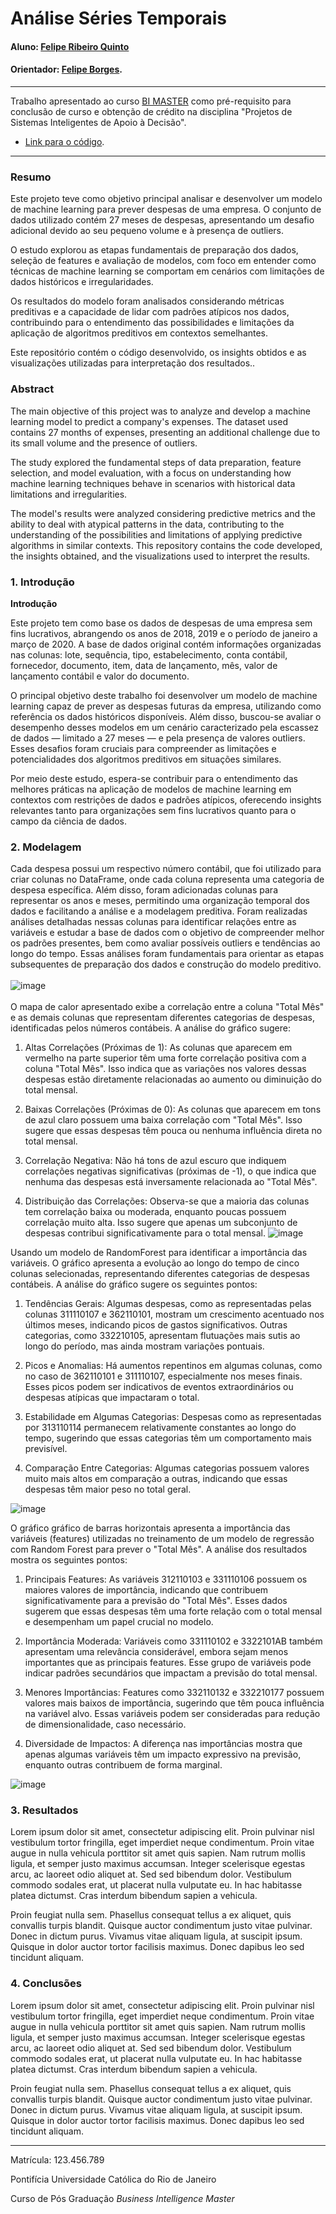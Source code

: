 <!-- antes de enviar a versão final, solicitamos que todos os comentários, colocados para orientação ao aluno, sejam removidos do arquivo -->
# Análise Séries Temporais

#### Aluno: [Felipe Ribeiro Quinto](https://github.com/felipequinto)
#### Orientador: [Felipe Borges](https://github.com/FelipeBorgesC).

---

Trabalho apresentado ao curso [BI MASTER](https://ica.puc-rio.ai/bi-master) como pré-requisito para conclusão de curso e obtenção de crédito na disciplina "Projetos de Sistemas Inteligentes de Apoio à Decisão".

<!-- para os links a seguir, caso os arquivos estejam no mesmo repositório que este README, não há necessidade de incluir o link completo: basta incluir o nome do arquivo, com extensão, que o GitHub completa o link corretamente -->
- [Link para o código](https://github.com/link_do_repositorio). <!-- caso não aplicável, remover esta linha -->

---

### Resumo

<!-- trocar o texto abaixo pelo resumo do trabalho, em português -->

Este projeto teve como objetivo principal analisar e desenvolver um modelo de machine learning para prever despesas de uma empresa. O conjunto de dados utilizado contém 27 meses de despesas, apresentando um desafio adicional devido ao seu pequeno volume e à presença de outliers.

O estudo explorou as etapas fundamentais de preparação dos dados, seleção de features e avaliação de modelos, com foco em entender como técnicas de machine learning se comportam em cenários com limitações de dados históricos e irregularidades.

Os resultados do modelo foram analisados considerando métricas preditivas e a capacidade de lidar com padrões atípicos nos dados, contribuindo para o entendimento das possibilidades e limitações da aplicação de algoritmos preditivos em contextos semelhantes.

Este repositório contém o código desenvolvido, os insights obtidos e as visualizações utilizadas para interpretação dos resultados..

### Abstract <!-- Opcional! Caso não aplicável, remover esta seção -->

<!-- trocar o texto abaixo pelo resumo do trabalho, em inglês -->

The main objective of this project was to analyze and develop a machine learning model to predict a company's expenses. The dataset used contains 27 months of expenses, presenting an additional challenge due to its small volume and the presence of outliers.

The study explored the fundamental steps of data preparation, feature selection, and model evaluation, with a focus on understanding how machine learning techniques behave in scenarios with historical data limitations and irregularities.

The model's results were analyzed considering predictive metrics and the ability to deal with atypical patterns in the data, contributing to the understanding of the possibilities and limitations of applying predictive algorithms in similar contexts.
This repository contains the code developed, the insights obtained, and the visualizations used to interpret the results.

### 1. Introdução

**Introdução**

Este projeto tem como base os dados de despesas de uma empresa sem fins lucrativos, abrangendo os anos de 2018, 2019 e o período de janeiro a março de 2020. A base de dados original contém informações organizadas nas colunas: lote, sequência, tipo, estabelecimento, conta contábil, fornecedor, documento, item, data de lançamento, mês, valor de lançamento contábil e valor do documento.

O principal objetivo deste trabalho foi desenvolver um modelo de machine learning capaz de prever as despesas futuras da empresa, utilizando como referência os dados históricos disponíveis. Além disso, buscou-se avaliar o desempenho desses modelos em um cenário caracterizado pela escassez de dados — limitado a 27 meses — e pela presença de valores outliers. Esses desafios foram cruciais para compreender as limitações e potencialidades dos algoritmos preditivos em situações similares.

Por meio deste estudo, espera-se contribuir para o entendimento das melhores práticas na aplicação de modelos de machine learning em contextos com restrições de dados e padrões atípicos, oferecendo insights relevantes tanto para organizações sem fins lucrativos quanto para o campo da ciência de dados.

### 2. Modelagem
Cada despesa possui um respectivo número contábil, que foi utilizado para criar colunas no DataFrame, onde cada coluna representa uma categoria de despesa específica. Além disso, foram adicionadas colunas para representar os anos e meses, permitindo uma organização temporal dos dados e facilitando a análise e a modelagem preditiva. Foram realizadas análises detalhadas nessas colunas para identificar relações entre as variáveis e estudar a base de dados com o objetivo de compreender melhor os padrões presentes, bem como avaliar possíveis outliers e tendências ao longo do tempo. Essas análises foram fundamentais para orientar as etapas subsequentes de preparação dos dados e construção do modelo preditivo.
<br><br>
![image](https://github.com/user-attachments/assets/867dd620-5461-44f5-bbde-90a9714b83c9)
<br><br>
O mapa de calor apresentado exibe a correlação entre a coluna "Total Mês" e as demais colunas que representam diferentes categorias de despesas, identificadas pelos números contábeis. A análise do gráfico sugere:

1.	Altas Correlações (Próximas de 1): As colunas que aparecem em vermelho na parte superior têm uma forte correlação positiva com a coluna "Total Mês". Isso indica que as variações nos valores dessas despesas estão diretamente relacionadas ao aumento ou diminuição do total mensal.

2.	Baixas Correlações (Próximas de 0): As colunas que aparecem em tons de azul claro possuem uma baixa correlação com "Total Mês". Isso sugere que essas despesas têm pouca ou nenhuma influência direta no total mensal.

3.	Correlação Negativa: Não há tons de azul escuro que indiquem correlações negativas significativas (próximas de -1), o que indica que nenhuma das despesas está inversamente relacionada ao "Total Mês".

4.	Distribuição das Correlações: Observa-se que a maioria das colunas tem correlação baixa ou moderada, enquanto poucas possuem correlação muito alta. Isso sugere que apenas um subconjunto de despesas contribui significativamente para o total mensal.
![image](https://github.com/user-attachments/assets/9fbd4c4e-c5d9-424e-8a84-ae7da17ac0be)

Usando um modelo de RandomForest para identificar a importância das variáveis.
O gráfico apresenta a evolução ao longo do tempo de cinco colunas selecionadas, representando diferentes categorias de despesas contábeis. A análise do gráfico sugere os seguintes pontos:
1.	Tendências Gerais:
Algumas despesas, como as representadas pelas colunas 311110107 e 362110101, mostram um crescimento acentuado nos últimos meses, indicando picos de gastos significativos.
Outras categorias, como 332210105, apresentam flutuações mais sutis ao longo do período, mas ainda mostram variações pontuais.

2.	Picos e Anomalias:
Há aumentos repentinos em algumas colunas, como no caso de 362110101 e 311110107, especialmente nos meses finais. Esses picos podem ser indicativos de eventos extraordinários ou despesas atípicas que impactaram o total.

3.	Estabilidade em Algumas Categorias:
Despesas como as representadas por 313110114 permanecem relativamente constantes ao longo do tempo, sugerindo que essas categorias têm um comportamento mais previsível.
4.	Comparação Entre Categorias:
Algumas categorias possuem valores muito mais altos em comparação a outras, indicando que essas despesas têm maior peso no total geral.

![image](https://github.com/user-attachments/assets/9fa16376-6a12-4634-8e45-e99b45cf5fdb)

O gráfico gráfico de barras horizontais apresenta a importância das variáveis (features) utilizadas no treinamento de um modelo de regressão com Random Forest para prever o "Total Mês". A análise dos resultados mostra os seguintes pontos:

1.	Principais Features:
As variáveis 312110103 e 331110106 possuem os maiores valores de importância, indicando que contribuem significativamente para a previsão do "Total Mês".
Esses dados sugerem que essas despesas têm uma forte relação com o total mensal e desempenham um papel crucial no modelo.

2.	Importância Moderada:
Variáveis como 331110102 e 3322101AB também apresentam uma relevância considerável, embora sejam menos importantes que as principais features.
Esse grupo de variáveis pode indicar padrões secundários que impactam a previsão do total mensal.

3.	Menores Importâncias:
Features como 332110132 e 332210177 possuem valores mais baixos de importância, sugerindo que têm pouca influência na variável alvo.
Essas variáveis podem ser consideradas para redução de dimensionalidade, caso necessário.
4.	Diversidade de Impactos:
A diferença nas importâncias mostra que apenas algumas variáveis têm um impacto expressivo na previsão, enquanto outras contribuem de forma marginal.

![image](https://github.com/user-attachments/assets/c4843516-b7ba-44cd-b6c4-68d305253228)

### 3. Resultados

Lorem ipsum dolor sit amet, consectetur adipiscing elit. Proin pulvinar nisl vestibulum tortor fringilla, eget imperdiet neque condimentum. Proin vitae augue in nulla vehicula porttitor sit amet quis sapien. Nam rutrum mollis ligula, et semper justo maximus accumsan. Integer scelerisque egestas arcu, ac laoreet odio aliquet at. Sed sed bibendum dolor. Vestibulum commodo sodales erat, ut placerat nulla vulputate eu. In hac habitasse platea dictumst. Cras interdum bibendum sapien a vehicula.

Proin feugiat nulla sem. Phasellus consequat tellus a ex aliquet, quis convallis turpis blandit. Quisque auctor condimentum justo vitae pulvinar. Donec in dictum purus. Vivamus vitae aliquam ligula, at suscipit ipsum. Quisque in dolor auctor tortor facilisis maximus. Donec dapibus leo sed tincidunt aliquam.

### 4. Conclusões

Lorem ipsum dolor sit amet, consectetur adipiscing elit. Proin pulvinar nisl vestibulum tortor fringilla, eget imperdiet neque condimentum. Proin vitae augue in nulla vehicula porttitor sit amet quis sapien. Nam rutrum mollis ligula, et semper justo maximus accumsan. Integer scelerisque egestas arcu, ac laoreet odio aliquet at. Sed sed bibendum dolor. Vestibulum commodo sodales erat, ut placerat nulla vulputate eu. In hac habitasse platea dictumst. Cras interdum bibendum sapien a vehicula.

Proin feugiat nulla sem. Phasellus consequat tellus a ex aliquet, quis convallis turpis blandit. Quisque auctor condimentum justo vitae pulvinar. Donec in dictum purus. Vivamus vitae aliquam ligula, at suscipit ipsum. Quisque in dolor auctor tortor facilisis maximus. Donec dapibus leo sed tincidunt aliquam.

---

Matrícula: 123.456.789

Pontifícia Universidade Católica do Rio de Janeiro

Curso de Pós Graduação *Business Intelligence Master*
